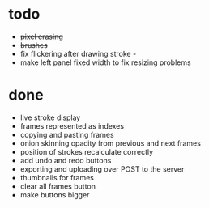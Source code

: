 # todo
- ~~pixel erasing~~
- ~~brushes~~
- fix flickering after drawing stroke - 
- make left panel fixed width to fix resizing problems

# done
- live stroke display
- frames represented as indexes
- copying and pasting frames
- onion skinning opacity from previous and next frames
- position of strokes recalculate correctly
- add undo and redo buttons
- exporting and uploading over POST to the server
- thumbnails for frames
- clear all frames button
- make buttons bigger

